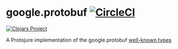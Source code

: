 # google.protobuf [![CircleCI](https://circleci.com/gh/protojure/google.protobuf/tree/master.svg?style=svg)](https://circleci.com/gh/protojure/google.protobuf/tree/master)

[![Clojars Project](https://img.shields.io/clojars/v/io.github.protojure/google.protobuf.svg)](https://clojars.org/io.github.protojure/google.protobuf)

A Protojure implementation of the google.protobuf [well-known types](https://developers.google.com/protocol-buffers/docs/reference/google.protobuf)
